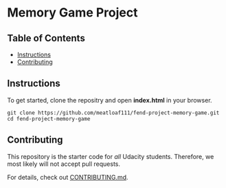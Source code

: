 # Memory Game Project

## Table of Contents

* [Instructions](#instructions)
* [Contributing](#contributing)

## Instructions

To get started, clone the repositry and open **index.html** in your browser.

`git clone https://github.com/meatloaf111/fend-project-memory-game.git`
`cd fend-project-memory-game`


## Contributing

This repository is the starter code for _all_ Udacity students. Therefore, we most likely will not accept pull requests.

For details, check out [CONTRIBUTING.md](CONTRIBUTING.md).
